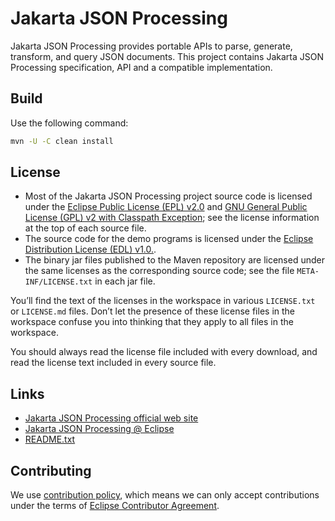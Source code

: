 [//]: # " Copyright (c) 2018, 2021 Oracle and/or its affiliates. All rights reserved. "
[//]: # "  "
[//]: # " This program and the accompanying materials are made available under the "
[//]: # " terms of the Eclipse Public License v. 2.0, which is available at "
[//]: # " http://www.eclipse.org/legal/epl-2.0. "
[//]: # "  "
[//]: # " This Source Code may also be made available under the following Secondary "
[//]: # " Licenses when the conditions for such availability set forth in the "
[//]: # " Eclipse Public License v. 2.0 are satisfied: GNU General Public License, "
[//]: # " version 2 with the GNU Classpath Exception, which is available at "
[//]: # " https://www.gnu.org/software/classpath/license.html. "
[//]: # "  "
[//]: # " SPDX-License-Identifier: EPL-2.0 OR GPL-2.0 WITH Classpath-exception-2.0 "

# Jakarta JSON Processing

Jakarta JSON Processing provides portable APIs to parse, generate, transform, and query JSON documents.
This project contains Jakarta JSON Processing specification, API and a compatible implementation.

## Build

Use the following command:
```bash
mvn -U -C clean install
```

## License

* Most of the Jakarta JSON Processing project source code is licensed
under the [Eclipse Public License (EPL) v2.0](https://projects.eclipse.org/license/epl-2.0)
and [GNU General Public License (GPL) v2 with Classpath Exception](https://www.gnu.org/software/classpath/license.html);
see the license information at the top of each source file.
* The source code for the demo programs is licensed
under the [Eclipse Distribution License (EDL) v1.0.](https://www.eclipse.org/org/documents/edl-v10.php).
* The binary jar files published to the Maven repository are licensed
under the same licenses as the corresponding source code;
see the file `META-INF/LICENSE.txt` in each jar file.

You’ll find the text of the licenses in the workspace in various `LICENSE.txt` or `LICENSE.md` files.
Don’t let the presence of these license files in the workspace confuse you into thinking
that they apply to all files in the workspace.

You should always read the license file included with every download, and read
the license text included in every source file.

## Links

- [Jakarta JSON Processing official web site](https://eclipse-ee4j.github.io/jsonp)
- [Jakarta JSON Processing @ Eclipse](https://projects.eclipse.org/projects/ee4j.jsonp)
- [README.txt](https://github.com/eclipse-ee4j/parsson/blob/master/bundles/ri/src/main/resources/README.txt)

## Contributing

We use [contribution policy](CONTRIBUTING.md), which means we can only accept contributions under
the terms of [Eclipse Contributor Agreement](http://www.eclipse.org/legal/ECA.php).
